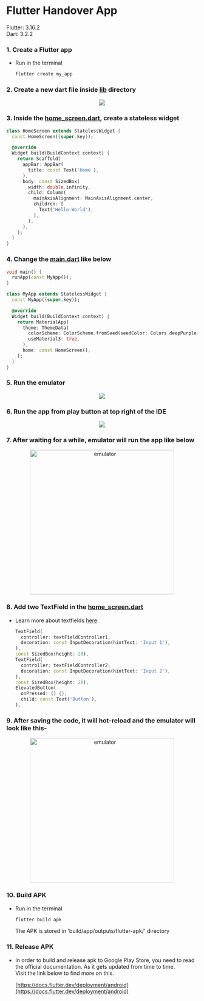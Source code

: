 # Flutter Handover App
Flutter: 3.16.2  
Dart: 3.2.2

### 1. Create a Flutter app
* Run in the terminal
  ```bash
  flutter create my_app
  ```

### 2. Create a new dart file inside [lib](./lib/) directory
<p align="center">
    <img src="./assets/file_create.png">
</p>

### 3. Inside the [home_screen.dart](./lib/home_screen.dart), create a stateless widget
```dart
class HomeScreen extends StatelessWidget {
  const HomeScreen({super.key});

  @override
  Widget build(BuildContext context) {
    return Scaffold(
      appBar: AppBar(
        title: const Text('Home'),
      ),
      body: const SizedBox(
        width: double.infinity,
        child: Column(
          mainAxisAlignment: MainAxisAlignment.center,
          children: [
            Text('Hello World'),
          ],
        ),
      ),
    );
  }
}
```

### 4. Change the [main.dart](./lib/main.dart) like below
```dart
void main() {
  runApp(const MyApp());
}

class MyApp extends StatelessWidget {
  const MyApp({super.key});

  @override
  Widget build(BuildContext context) {
    return MaterialApp(
      theme: ThemeData(
        colorScheme: ColorScheme.fromSeed(seedColor: Colors.deepPurple),
        useMaterial3: true,
      ),
      home: const HomeScreen(),
    );
  }
}
```

### 5. Run the emulator
<p align="center">
    <img src="./assets/device_select.png">
</p>

### 6. Run the app from play button at top right of the IDE
<p align="center">
    <img src="./assets/run_app.png">
</p>

### 7. After waiting for a while, emulator will run the app like below
<p align="center">
    <img src="./assets/app_screenshot_1.png" alt="emulator" width="380"></img>
</p>

### 8. Add two TextField in the [home_screen.dart](./lib/home_screen.dart)
* Learn more about textfields [here](https://docs.flutter.dev/cookbook/forms/text-input)
  ```dart
  TextField(
    controller: textFieldController1,
    decoration: const InputDecoration(hintText: 'Input 1'),
  ),
  const SizedBox(height: 20),
  TextField(
    controller: textFieldController2,
    decoration: const InputDecoration(hintText: 'Input 2'),
  ),
  const SizedBox(height: 20),
  ElevatedButton(
    onPressed: () {},
    child: const Text('Button'),
  ),
  ```

### 9. After saving the code, it will hot-reload and the emulator will look like this-
<p align="center">
    <img src="./assets/app_screenshot_2.png" alt="emulator" width="380"></img>
</p>

### 10. Build APK
* Run in the terminal
  ```bash
  flutter build apk
  ```
  The APK is stored in 'build/app/outputs/flutter-apk/' directory

### 11. Release APK
* In order to build and release apk to Google Play Store, you need to read the official documentation. As it gets updated from time to time.  
  Visit the link below to find more on this.

  [https://docs.flutter.dev/deployment/android](https://docs.flutter.dev/deployment/android)

